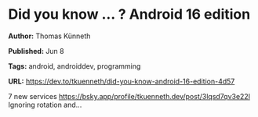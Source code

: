 # Did you know … ? Android 16 edition

**Author:** Thomas Künneth

**Published:** Jun 8

**Tags:** android, androiddev, programming

**URL:** https://dev.to/tkuenneth/did-you-know-android-16-edition-4d57

7 new services https://bsky.app/profile/tkuenneth.dev/post/3lqsd7qv3e22l  Ignoring rotation and...